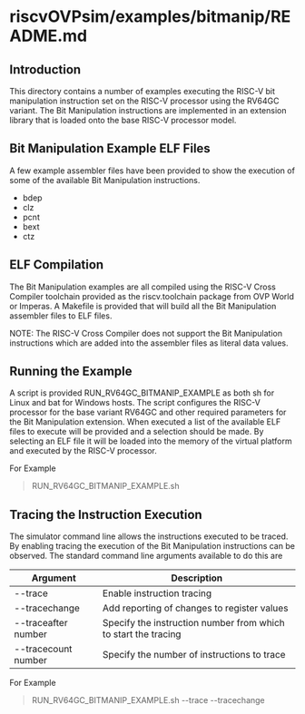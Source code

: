 riscvOVPsim/examples/bitmanip/README.md
===

Introduction
---

This directory contains a number of examples executing the RISC-V bit manipulation instruction set on the RISC-V processor using the RV64GC variant.
The Bit Manipulation instructions are implemented in an extension library that is loaded onto the base RISC-V processor model.


Bit Manipulation Example ELF Files
---
A few example assembler files have been provided to show the execution of some of the available Bit Manipulation instructions.

- bdep
- clz
- pcnt
- bext
- ctz

ELF Compilation
---
The Bit Manipulation examples are all compiled using the RISC-V Cross Compiler toolchain provided as the riscv.toolchain package from OVP World or Imperas.
A Makefile is provided that will build all the Bit Manipulation assembler files to ELF files.

NOTE: The RISC-V Cross Compiler does not support the Bit Manipulation instructions which are added into the assembler files as literal data values.

Running the Example
---

A script is provided RUN_RV64GC_BITMANIP_EXAMPLE as both sh for Linux and bat for Windows hosts.
The script configures the RISC-V processor for the base variant RV64GC and other required parameters for the Bit Manipulation extension.
When executed a list of the available ELF files to execute will be provided and a selection should be made.
By selecting an ELF file it will be loaded into the memory of the virtual platform and executed by the RISC-V processor.

For Example
 > RUN_RV64GC_BITMANIP_EXAMPLE.sh
 
Tracing the Instruction Execution
---

The simulator command line allows the instructions executed to be traced.
By enabling tracing the execution of the Bit Manipulation instructions can be observed.
The standard command line arguments available to do this are

  Argument | Description
  ---------|------------
  --trace             | Enable instruction tracing
  --tracechange       | Add reporting of changes to register values
  --traceafter number | Specify the instruction number from which to start the tracing
  --tracecount number | Specify the number of instructions to trace
  
For Example
 > RUN_RV64GC_BITMANIP_EXAMPLE.sh --trace --tracechange

